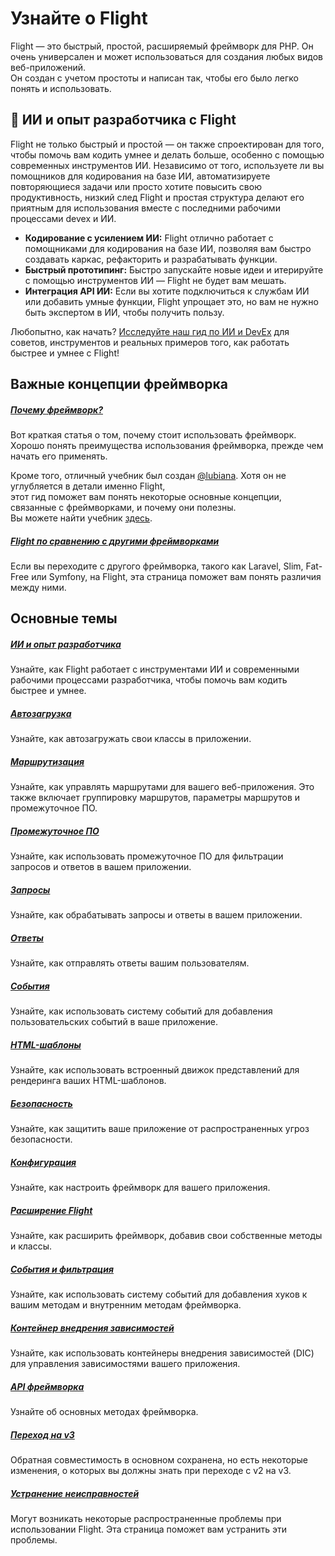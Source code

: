 # Узнайте о Flight

Flight — это быстрый, простой, расширяемый фреймворк для PHP. Он очень универсален и может использоваться для создания любых видов веб-приложений.  
Он создан с учетом простоты и написан так, чтобы его было легко понять и использовать.

## 🚀 ИИ и опыт разработчика с Flight

Flight не только быстрый и простой — он также спроектирован для того, чтобы помочь вам кодить умнее и делать больше, особенно с помощью современных инструментов ИИ. Независимо от того, используете ли вы помощников для кодирования на базе ИИ, автоматизируете повторяющиеся задачи или просто хотите повысить свою продуктивность, низкий след Flight и простая структура делают его приятным для использования вместе с последними рабочими процессами devex и ИИ.

- **Кодирование с усилением ИИ:** Flight отлично работает с помощниками для кодирования на базе ИИ, позволяя вам быстро создавать каркас, рефакторить и разрабатывать функции.
- **Быстрый прототипинг:** Быстро запускайте новые идеи и итерируйте с помощью инструментов ИИ — Flight не будет вам мешать.
- **Интеграция API ИИ:** Если вы хотите подключиться к службам ИИ или добавить умные функции, Flight упрощает это, но вам не нужно быть экспертом в ИИ, чтобы получить пользу.

Любопытно, как начать? [Исследуйте наш гид по ИИ и DevEx](/learn/ai) для советов, инструментов и реальных примеров того, как работать быстрее и умнее с Flight!

## Важные концепции фреймворка

##### [Почему фреймворк?](/learn/why-frameworks)

Вот краткая статья о том, почему стоит использовать фреймворк. Хорошо понять преимущества использования фреймворка, прежде чем начать его применять.

Кроме того, отличный учебник был создан [@lubiana](https://git.php.fail/lubiana). Хотя он не углубляется в детали именно Flight,  
этот гид поможет вам понять некоторые основные концепции, связанные с фреймворками, и почему они полезны.  
Вы можете найти учебник [здесь](https://git.php.fail/lubiana/no-framework-tutorial/src/branch/master/README.md).

##### [Flight по сравнению с другими фреймворками](/learn/flight-vs-another-framework)
Если вы переходите с другого фреймворка, такого как Laravel, Slim, Fat-Free или Symfony, на Flight, эта страница поможет вам понять различия между ними.

## Основные темы

##### [ИИ и опыт разработчика](/learn/ai)
Узнайте, как Flight работает с инструментами ИИ и современными рабочими процессами разработчика, чтобы помочь вам кодить быстрее и умнее.

##### [Автозагрузка](/learn/autoloading)

Узнайте, как автозагружать свои классы в приложении.

##### [Маршрутизация](/learn/routing)

Узнайте, как управлять маршрутами для вашего веб-приложения. Это также включает группировку маршрутов, параметры маршрутов и промежуточное ПО.

##### [Промежуточное ПО](/learn/middleware)

Узнайте, как использовать промежуточное ПО для фильтрации запросов и ответов в вашем приложении.

##### [Запросы](/learn/requests)

Узнайте, как обрабатывать запросы и ответы в вашем приложении.

##### [Ответы](/learn/responses)

Узнайте, как отправлять ответы вашим пользователям.

##### [События](/learn/events)

Узнайте, как использовать систему событий для добавления пользовательских событий в ваше приложение.

##### [HTML-шаблоны](/learn/templates)

Узнайте, как использовать встроенный движок представлений для рендеринга ваших HTML-шаблонов.

##### [Безопасность](/learn/security)

Узнайте, как защитить ваше приложение от распространенных угроз безопасности.

##### [Конфигурация](/learn/configuration)

Узнайте, как настроить фреймворк для вашего приложения.

##### [Расширение Flight](/learn/extending)

Узнайте, как расширить фреймворк, добавив свои собственные методы и классы.

##### [События и фильтрация](/learn/filtering)

Узнайте, как использовать систему событий для добавления хуков к вашим методам и внутренним методам фреймворка.

##### [Контейнер внедрения зависимостей](/learn/dependency-injection-container)

Узнайте, как использовать контейнеры внедрения зависимостей (DIC) для управления зависимостями вашего приложения.

##### [API фреймворка](/learn/api)

Узнайте об основных методах фреймворка.

##### [Переход на v3](/learn/migrating-to-v3)
Обратная совместимость в основном сохранена, но есть некоторые изменения, о которых вы должны знать при переходе с v2 на v3.

##### [Устранение неисправностей](/learn/troubleshooting)
Могут возникать некоторые распространенные проблемы при использовании Flight. Эта страница поможет вам устранить эти проблемы.